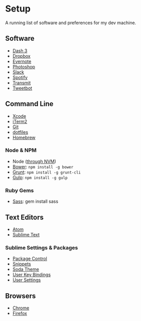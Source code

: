 # Setup

A running list of software and preferences for my dev machine.

## Software

  * [Dash 3](https://itunes.apple.com/us/app/dash-3-api-docs-snippets/id449589707?mt=12)
  * [Dropbox](https://www.dropbox.com)
  * [Evernote](https://evernote.com)
  * [Photoshop](http://www.photoshop.com)
  * [Slack](https://itunes.apple.com/app/slack/id803453959?ls=1&mt=12)
  * [Spotify](https://www.spotify.com/us/download/)
  * [Transmit](http://panic.com/transmit/)
  * [Tweetbot](https://itunes.apple.com/us/app/tweetbot-for-twitter/id557168941?mt=12&at=11l4Hu)

## Command Line
  * [Xcode](https://itunes.apple.com/us/app/xcode/id497799835?mt=12)
  * [iTerm2](https://iterm2.com)
  * [Git](http://git-scm.com/downloads)
  * [dotfiles](https://github.com/jonchretien/dotfiles)
  * [Homebrew](http://brew.sh/)

### Node & NPM
  * Node ([through NVM](https://github.com/creationix/nvm))
  * [Bower](http://bower.io): `npm install -g bower`
  * [Grunt](http://gruntjs.com/getting-started): `npm install -g grunt-cli`
  * [Gulp](http://gulpjs.com): `npm install -g gulp`

### Ruby Gems
  * [Sass](http://sass-lang.com): gem install sass

## Text Editors
  * [Atom](https://atom.io)
  * [Sublime Text](http://www.sublimetext.com)

### Sublime Settings & Packages
  * [Package Control](http://wbond.net/sublime_packages/package_control/installation)
  * [Snippets](https://github.com/jonchretien/sublime-snippets)
  * [Soda Theme](https://github.com/buymeasoda/soda-theme/)
  * [User Key Bindings](https://gist.github.com/jonchretien/4565081)
  * [User Settings](https://gist.github.com/jonchretien/4565038)

## Browsers
  * [Chrome](http://www.google.com/chrome)
  * [Firefox](http://www.firefox.com/)
